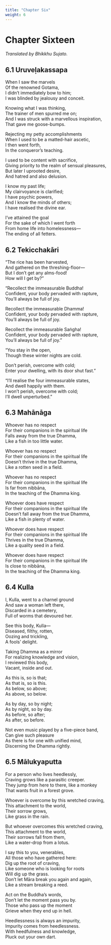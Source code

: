 ```yaml
---
title: "Chapter Six"
weight: 6
---
```


# Chapter Sixteen

*Translated by Bhikkhu Sujato.*

## 6.1 Uruveḷakassapa  

When I saw the marvels  
Of the renowned Gotama,  
I didn’t immediately bow to him;  
I was blinded by jealousy and conceit.  

Knowing what I was thinking,  
The trainer of men spurred me on;  
And I was struck with a marvellous inspiration,  
That gave me goose-bumps.  

Rejecting my petty accomplishments  
When I used to be a matted-hair ascetic,  
I then went forth,  
In the conqueror’s teaching.  

I used to be content with sacrifice,  
Giving priority to the realm of sensual pleasures,  
But later I uprooted desire,  
And hatred and also delusion.  

I know my past life;  
My clairvoyance is clarified;  
I have psychic powers,  
And I know the minds of others;  
I have realised the divine ear.  

I’ve attained the goal  
For the sake of which I went forth  
From home life into homelessness—  
The ending of all fetters.  


## 6.2 Tekicchakāri  

“The rice has been harvested,  
And gathered on the threshing-floor—  
But I don’t get any alms-food!  
How will I get by?”  

“Recollect the immeasurable Buddha!  
Confident, your body pervaded with rapture,  
You’ll always be full of joy.  

Recollect the immeasurable Dhamma!  
Confident, your body pervaded with rapture,  
You’ll always be full of joy.  

Recollect the immeasurable Saṅgha!  
Confident, your body pervaded with rapture,  
You’ll always be full of joy.”  

“You stay in the open,  
Though these winter nights are cold.  

Don’t perish, overcome with cold;  
Enter your dwelling, with its door shut fast.”  

“I’ll realise the four immeasurable states,  
And dwell happily with them.  
I won’t perish, overcome with cold;  
I’ll dwell unperturbed.”  


## 6.3 Mahānāga  

Whoever has no respect  
For their companions in the spiritual life  
Falls away from the true Dhamma,  
Like a fish in too little water.  

Whoever has no respect  
For their companions in the spiritual life  
Doesn’t thrive in the true Dhamma,  
Like a rotten seed in a field.  

Whoever has no respect  
For their companions in the spiritual life  
Is far from nibbāna,  
In the teaching of the Dhamma king.  

Whoever does have respect  
For their companions in the spiritual life  
Doesn’t fall away from the true Dhamma,  
Like a fish in plenty of water.  

Whoever does have respect  
For their companions in the spiritual life  
Thrives in the true Dhamma,  
Like a quality seed in a field.  

Whoever does have respect  
For their companions in the spiritual life  
Is close to nibbāna,  
In the teaching of the Dhamma king.  


## 6.4 Kulla  

I, Kulla, went to a charnel ground  
And saw a woman left there,  
Discarded in a cemetery,  
Full of worms that devoured her.  

See this body, Kulla—  
Diseased, filthy, rotten,  
Oozing and trickling,  
A fools’ delight.  

Taking Dhamma as a mirror  
For realizing knowledge and vision,  
I reviewed this body,  
Vacant, inside and out.  

As this is, so is that;  
As that is, so is this.  
As below, so above;  
As above, so below.  

As by day, so by night;  
As by night, so by day.  
As before, so after;  
As after, so before.  

Not even music played by a five-piece band,  
Can give such pleasure  
As there is for one with unified mind,  
Discerning the Dhamma rightly.  


## 6.5 Mālukyaputta  

For a person who lives heedlessly,  
Craving grows like a parasitic creeper.  
They jump from here to there, like a monkey  
That wants fruit in a forest grove.  

Whoever is overcome by this wretched craving,  
This attachment to the world,  
Their sorrow grows,  
Like grass in the rain.  

But whoever overcomes this wretched craving,  
This attachment to the world,  
Their sorrows fall from them,  
Like a water-drop from a lotus.  

I say this to you, venerables,  
All those who have gathered here:  
Dig up the root of craving,  
Like someone who is looking for roots  
Will dig up the grass.  
Don’t let Māra break you again and again,  
Like a stream breaking a reed.  

Act on the Buddha’s words,  
Don’t let the moment pass you by.  
Those who pass up the moment  
Grieve when they end up in hell.  

Heedlessness is always an impurity,  
Impurity comes from heedlessness.  
With heedfulness and knowledge,  
Pluck out your own dart.  
